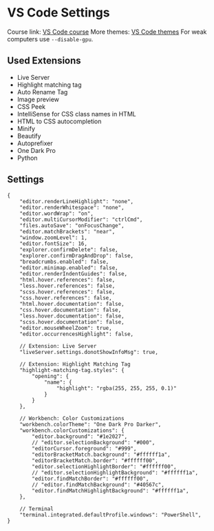 # VS Code Settings

Course link: [VS Code course](https://go.galent.am/588)
More themes: [VS Code themes](https://vscodethemes.com)
For weak computers use `--disable-gpu`.

## Used Extensions

- Live Server
- Highlight matching tag
- Auto Rename Tag
- Image preview
- CSS Peek
- IntelliSense for CSS class names in HTML
- HTML to CSS autocompletion
- Minify
- Beautify
- Autoprefixer
- One Dark Pro
- Python

## Settings

```
{
    "editor.renderLineHighlight": "none",
    "editor.renderWhitespace": "none",
    "editor.wordWrap": "on",
    "editor.multiCursorModifier": "ctrlCmd",
    "files.autoSave": "onFocusChange",
    "editor.matchBrackets": "near",
    "window.zoomLevel": 1,
    "editor.fontSize": 16,
    "explorer.confirmDelete": false,
    "explorer.confirmDragAndDrop": false,
    "breadcrumbs.enabled": false,
    "editor.minimap.enabled": false,
    "editor.renderIndentGuides": false,
    "html.hover.references": false,
    "less.hover.references": false,
    "scss.hover.references": false,
    "css.hover.references": false,
    "html.hover.documentation": false,
    "css.hover.documentation": false,
    "less.hover.documentation": false,
    "scss.hover.documentation": false,
    "editor.mouseWheelZoom": true,
    "editor.occurrencesHighlight": false,

    // Extension: Live Server
    "liveServer.settings.donotShowInfoMsg": true,

    // Extension: Highlight Matching Tag
    "highlight-matching-tag.styles": {
        "opening": {
            "name": {
                "highlight": "rgba(255, 255, 255, 0.1)"
            }
        }
    },

    // Workbench: Color Customizations
    "workbench.colorTheme": "One Dark Pro Darker",
    "workbench.colorCustomizations": {
        "editor.background": "#1e2027",
        // "editor.selectionBackground": "#000",
        "editorCursor.foreground": "#999",
        "editorBracketMatch.background": "#ffffff1a",
        "editorBracketMatch.border": "#ffffff00",
        "editor.selectionHighlightBorder": "#ffffff00",
        // "editor.selectionHighlightBackground": "#ffffff1a",
        "editor.findMatchBorder": "#ffffff00",
        // "editor.findMatchBackground": "#40567c",
        "editor.findMatchHighlightBackground": "#ffffff1a",
    },

    // Terminal
    "terminal.integrated.defaultProfile.windows": "PowerShell",
}
```
